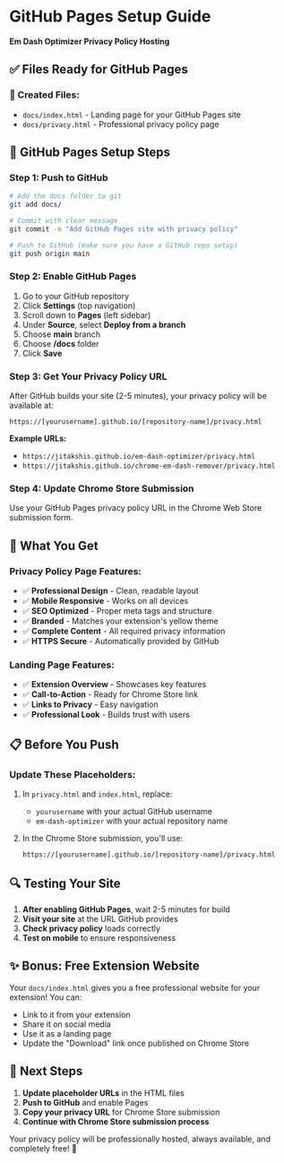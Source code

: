 # GitHub Pages Setup Guide
**Em Dash Optimizer Privacy Policy Hosting**

## ✅ Files Ready for GitHub Pages

### 📁 Created Files:
- `docs/index.html` - Landing page for your GitHub Pages site
- `docs/privacy.html` - Professional privacy policy page

## 🚀 GitHub Pages Setup Steps

### Step 1: Push to GitHub
```bash
# Add the docs folder to git
git add docs/

# Commit with clear message
git commit -m "Add GitHub Pages site with privacy policy"

# Push to GitHub (make sure you have a GitHub repo setup)
git push origin main
```

### Step 2: Enable GitHub Pages
1. Go to your GitHub repository
2. Click **Settings** (top navigation)
3. Scroll down to **Pages** (left sidebar)
4. Under **Source**, select **Deploy from a branch**
5. Choose **main** branch
6. Choose **/docs** folder
7. Click **Save**

### Step 3: Get Your Privacy Policy URL
After GitHub builds your site (2-5 minutes), your privacy policy will be available at:

```
https://[yourusername].github.io/[repository-name]/privacy.html
```

**Example URLs:**
- `https://jitakshis.github.io/em-dash-optimizer/privacy.html`
- `https://jitakshis.github.io/chrome-em-dash-remover/privacy.html`

### Step 4: Update Chrome Store Submission
Use your GitHub Pages privacy policy URL in the Chrome Web Store submission form.

## 🎨 What You Get

### Privacy Policy Page Features:
- ✅ **Professional Design** - Clean, readable layout
- ✅ **Mobile Responsive** - Works on all devices
- ✅ **SEO Optimized** - Proper meta tags and structure
- ✅ **Branded** - Matches your extension's yellow theme
- ✅ **Complete Content** - All required privacy information
- ✅ **HTTPS Secure** - Automatically provided by GitHub

### Landing Page Features:
- ✅ **Extension Overview** - Showcases key features
- ✅ **Call-to-Action** - Ready for Chrome Store link
- ✅ **Links to Privacy** - Easy navigation
- ✅ **Professional Look** - Builds trust with users

## 📋 Before You Push

### Update These Placeholders:
1. In `privacy.html` and `index.html`, replace:
   - `yourusername` with your actual GitHub username
   - `em-dash-optimizer` with your actual repository name

2. In the Chrome Store submission, you'll use:
   ```
   https://[yourusername].github.io/[repository-name]/privacy.html
   ```

## 🔍 Testing Your Site

1. **After enabling GitHub Pages**, wait 2-5 minutes for build
2. **Visit your site** at the URL GitHub provides
3. **Check privacy policy** loads correctly
4. **Test on mobile** to ensure responsiveness

## ✨ Bonus: Free Extension Website

Your `docs/index.html` gives you a free professional website for your extension! You can:
- Link to it from your extension
- Share it on social media
- Use it as a landing page
- Update the "Download" link once published on Chrome Store

## 🎯 Next Steps

1. **Update placeholder URLs** in the HTML files
2. **Push to GitHub** and enable Pages
3. **Copy your privacy URL** for Chrome Store submission
4. **Continue with Chrome Store submission process**

Your privacy policy will be professionally hosted, always available, and completely free! 🎉